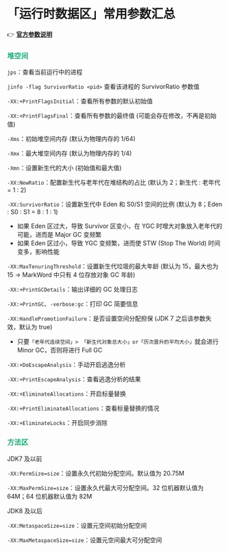 # 「运行时数据区」常用参数汇总

👉 **[官方参数说明](https://docs.oracle.com/javase/8/docs/technotes/tools/windows/java.html)**

### <font color=#1FA774>堆空间</font>

`jps`：查看当前运行中的进程

`jinfo -flag SurvivorRatio <pid>` 查看该进程的 SurvivorRatio 参数值

`-XX:+PrintFlagsInitial`：查看所有参数的默认初始值

`-XX:+PrintFlagsFinal`：查看所有参数的最终值 (可能会存在修改，不再是初始值)

`-Xms`：初始堆空间内存 (默认为物理内存的 1/64)

`-Xmx`：最大堆空间内存 (默认为物理内存的 1/4)

`-Xmn`：设置新生代的大小 (初始值和最大值)

`-XX:NewRatio`：配置新生代与老年代在堆结构的占比 (默认为 2；新生代 : 老年代 = 1 : 2)

`-XX:SurvivorRatio`：设置新生代中 Eden 和 S0/S1 空间的比例 (默认为 8；Eden : S0 : S1 = 8 : 1 : 1)

- 如果 Eden 区过大，导致 Survivor 区变小，在 YGC 时增大对象放入老年代的可能，进而是 Major GC 变频繁
- 如果 Eden 区过小，导致 YGC 变频繁，进而使 STW (Stop The World) 时间变多，影响性能

`-XX:MaxTenuringThreshold`：设置新生代垃圾的最大年龄 (默认为 15，最大也为 15 -> MarkWord 中只有 4 位存放对象 GC 年龄)

`-XX:+PrintGCDetails`：输出详细的 GC 处理日志

`-XX:+PrintGC`、`-verbose:gc`：打印 GC 简要信息

`-XX:HandlePromotionFailure`：是否设置空间分配担保 (JDK 7 之后该参数失效，默认为 true)

- 只要`「老年代连续空间」> 「新生代对象总大小」or「历次晋升的平均大小」`就会进行 Minor GC，否则将进行 Full GC

`-XX:+DoEscapeAnalysis`：手动开启逃逸分析

`-XX:+PrintEscapeAnalysis`：查看逃逸分析的结果

`-XX:+EliminateAllocations`：开启标量替换

`-XX:+PrintEliminateAllocations`：查看标量替换的情况

`-XX:+EliminateLocks`：开启同步消除

### <font color=#1FA774>方法区</font>

JDK7 及以前

`-XX:PermSize=size`：设置永久代初始分配空间。默认值为 20.75M

`-XX:MaxPermSize=size`：设置永久代最大可分配空间。32 位机器默认值为 64M；64 位机器默认值为 82M

JDK8 及以后

`-XX:MetaspaceSize=size`：设置元空间初始分配空间

`-XX:MaxMetaspaceSize=size`：设置元空间最大可分配空间
